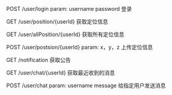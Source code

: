 POST  /user/login  param: username password   登录

GET /user/position/{userId}    获取定位信息

GET /user/allPosition/{userId}   获取所有定位信息

POST /user/postsion/{userId}   param: x，y，z   上传定位信息

GET 	/notification    获取公告

GET  /user/chat/{userId}   获取最近收到的消息

POST  /user/chat     param:  username message  给指定用户发送消息

